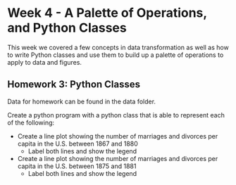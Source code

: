 # Week 4 - A Palette of Operations, and Python Classes

This week we covered a few concepts in data transformation as well as how to
write Python classes and use them to build up a palette of operations to apply
to data and figures.

## Homework 3: Python Classes
Data for homework can be found in the data folder.

Create a python program with a python class that is able to represent each of the following:
* Create a line plot showing the number of marriages and divorces per capita in the U.S. between 1867 and 1880
    * Label both lines and show the legend
* Create a line plot showing the number of marriages and divorces per capita in the U.S. between 1875 and 1881
   * Label both lines and show the legend
